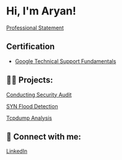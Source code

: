 <h1>Hi, I'm Aryan! </h1>

[Professional Statement](https://github.com/Aryan0679/Project1/blob/main/README.md)

<h2> Certification </h2>

- [Google Technical Support Fundamentals](https://coursera.org/share/f85fea3638aa67e827081d9a77ad7952)


<h2>👨‍💻 Projects:</h2>

[Conducting Security Audit](https://github.com/Aryan0679/Conducting-Security-Audit)

[SYN Flood Detection](https://github.com/Aryan0679/Network-Attack-Analysis)

[Tcpdump Analysis](https://github.com/Aryan0679/Tcpdump-Analysis)

 

<h2> 🤳 Connect with me:</h2>

[LinkedIn](https://www.linkedin.com/in/aryan-alam-a78232361/)


